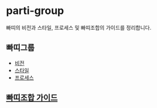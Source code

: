 # parti-group

빠띠의 비전과 스타일, 프로세스 및 빠띠조합의 가이드를 정리합니다.

## 빠띠그룹

* [비전](https://github.com/parti-xyz/parti-group/blob/master/vision.md)
* [스타일](https://github.com/parti-xyz/parti-group/blob/master/style.md)
* [프로세스](https://github.com/parti-xyz/parti-group/blob/master/process.md)

## [빠띠조합 가이드](https://github.com/parti-xyz/parti-group/blob/master/union-guide.md)
